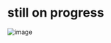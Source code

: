 # still on progress
![image](https://user-images.githubusercontent.com/88559642/158035422-a3f9e268-ab04-4e5e-a359-d6516bfd4989.png)
